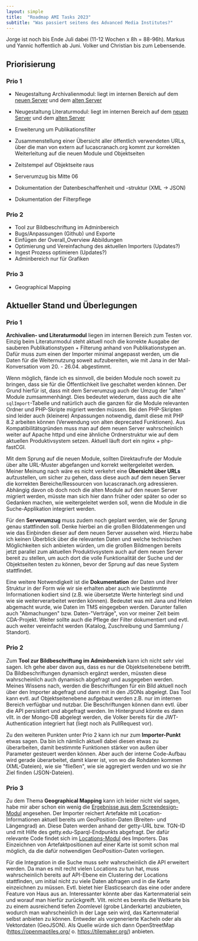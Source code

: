 ```yaml
---
layout: simple
title:  "Roadmap AMI Tasks 2023"
subtitle: "Was passiert seitens des Advanced Media Institutes?"
---
```


Jorge ist noch bis Ende Juli dabei (11-12 Wochen x 8h = 88-96h). Markus und Yannic hoffentlich ab Juni. Volker und Christian bis zum Lebensende.

## Priorisierung

### Prio 1

- Neugestaltung Archivalienmodul: liegt im internen Bereich auf dem [neuen Server](http://srvneu.lucascranach.org/de/intern/search/?kind=archivals) und dem [alten Server](http://lucascranach.org/de/intern/search/?kind=archivals)
- Neugestaltung Literaturmodul: liegt im internen Bereich auf dem [neuen Server](http://srvneu.lucascranach.org/de/intern/search/?kind=literature_references) und dem [alten Server](http://srvneu.lucascranach.org/de/intern/search/?kind=literature_references)
- Erweiterung um Publikationsfilter
- Zusammenstellung einer Übersicht aller öffentlich verwendeten URLs, über die man von extern auf lucascranach.org kommt zur korrekten Weiterleitung auf die neuen Module und Objektseiten
- Zeitstempel auf Objektseite raus
- Serverumzug bis Mitte 06

- Dokumentation der Datenbeschaffenheit und -struktur (XML -> JSON)
- Dokumentation der Filterpflege

### Prio 2
- Tool zur Bildbeschriftung im Adminbereich
- Bugs/Anpassungen (Github) und Exporte
- Einfügen der Overall_Overview Abbildungen
- Optimierung und Vereinfachung des aktuellen Importers (Updates?)
- Ingest Prozess optimieren (Updates?)
- Adminbereich nur für Grafiken

### Prio 3
- Geographical Mapping

## Aktueller Stand und Überlegungen

### Prio 1

**Archivalien- und Literaturmodul** liegen im internen Bereich zum Testen vor.
Einzig beim Literaturmodul steht aktuell noch die korrekte Ausgabe der sauberen Publikationstypen + Filterung anhand von Publikationstypen an. Dafür muss zum einen der Importer minimal angepasst werden, um die Daten für die Weiternutzung soweit aufzubereiten, wie mit Jana in der Mail-Konversation vom 20. - 26.04. abgestimmt.

Wenn möglich, fände ich es sinnvoll, die beiden Module noch soweit zu bringen, dass sie für die Öffentlichkeit live geschaltet werden können. Der Grund hierfür ist, dass mit dem Serverumzug auch der Umzug der "alten" Module zumsammenhängt. Dies bedeutet wiederum, dass auch die alte `sqlImport`-Tabelle und natürlich auch die ganzen für die Module relevanten Ordner und PHP-Skripte migriert werden müssen. Bei den PHP-Skripten sind leider auch (kleinere) Anpassungen notwendig, damit diese mit PHP 8.2 arbeiten können (Verwendung von alten deprecated Funktionen). Aus Kompatibilitätsgründen muss man auf dem neuen Server wahrscheinlich weiter auf Apache httpd und eine ähnliche Ordnerstruktur wie auf dem aktuellen Produktivsystem setzen. Aktuell läuft dort ein nginx + php-fastCGI.

Mit dem Sprung auf die neuen Module, sollten Direktaufrufe der Module über alte URL-Muster abgefangen und korrekt weitergeleitet werden. Meiner Meinung nach wäre es nicht verkehrt eine **Übersicht über URLs** aufzustellen, um sicher zu gehen, dass diese auch auf dem neuen Server die korrekten Bereiche/Ressourcen von lucascranach.org adressieren. Abhängig davon ob doch noch die alten Module auf den neuen Server migriert werden, müsste man sich hier dann früher oder später so oder so Gedanken machen, wie weitergeleitet werden soll, wenn die Module in die Suche-Applikation integriert werden.

Für den **Serverumzug** muss zudem noch geplant werden, wie der Sprung genau stattfinden soll. Denke hierbei an die großen Bilddatenmengen und wie das Einbinden dieser auf dem neuen Server aussehen wird. Hierzu habe ich keinen Überblick über die relevanten Daten und welche technischen Möglichkeiten sich anbieten würden, um die großen Bildmengen bereits jetzt parallel zum aktuellen Produktivsystem auch auf dem neuen Server bereit zu stellen, um auch dort die volle Funktionalität der Suche und der Objektseiten testen zu können, bevor der Sprung auf das neue System stattfindet.

Eine weitere Notwendigkeit ist die **Dokumentation** der Daten und ihrer Struktur in der Form wie wir sie erhalten aber auch wie bestimmte Informationen kodiert sind (z.B. wie übersetzte Werte hinterlegt sind und wie sie weiterverarbeitet werden können). Bedeutet was mit Jana und Helen abgemacht wurde, wie Daten im TMS eingegeben werden. Darunter fallen auch "Abmachungen" bzw. Daten-"Verträge", von vor meiner Zeit beim CDA-Projekt. Weiter sollte auch die Pflege der Filter dokumentiert und evtl. auch weiter vereinfacht werden (Katalog, Zuschreibung und Sammlung / Standort).

### Prio 2

Zum **Tool zur Bildbeschriftung im Adminbereich** kann ich nicht sehr viel sagen. Ich gehe aber davon aus, dass es nur die Objektseitenebene betrifft. Da Bildbeschriftungen dynamisch ergänzt werden, müssten diese wahrscheinlich auch dynamisch abgefragt und ausgegeben werden. Meines Wissens nach, werden die Beschriftungen für ein Bild aktuell noch über den Importer abgefragt und dann mit in den JSONs abgelegt. Das Tool kann evtl. auf Objektseitenebene aufgebaut werden z.B. nur im internen Bereich verfügbar und nutzbar. Die Beschriftungen können dann evtl. über die API persistiert und abgefragt werden. Im Hintergrund könnte es dann vllt. in der Mongo-DB abgelegt werden, die Volker bereits für die JWT-Authentication integriert hat (liegt noch als PullRequest vor).

Zu den weiteren Punkten unter Prio 2 kann ich nur zum **Importer-Punkt** etwas sagen. Da bin ich nämlich aktuell dabei diesen etwas zu überarbeiten, damit bestimmte Funktionen stärker von außen über Parameter gesteuert werden können. Aber auch der interne Code-Aufbau wird gerade überarbeitet, damit klarer ist, von wo die Rohdaten kommen (XML-Dateien), wie sie "fließen", wie sie aggregiert werden und wo sie ihr Ziel finden (JSON-Dateien).

### Prio 3

Zu dem Thema **Geographical Mapping** kann ich leider nicht viel sagen, habe mir aber schon ein wenig die [Ergebnisse aus dem Screendesign-Modul](https://th-koeln.github.io/mi-bachelor-screendesign-projekte/) angesehen.
Der Importer reichert Artefakte mit Location-Informationen aktuell bereits um GeoPosition-Daten (Breiten- und Längengrad) an. Diese Daten werden anhand der getty-URL bzw. TGN-ID und mit Hilfe des getty.edu-Sparql-Endpunkts abgefragt. Der dafür relevante Code findet sich im [Locations-Modul](https://github.com/lucascranach/importer/tree/master/src/Modules/Locations) des Importers. Das Einzeichnen von Artefaktpositionen auf einer Karte ist somit schon mal möglich, da die dafür notwendigen GeoPosition-Daten vorliegen.

Für die Integration in die Suche muss sehr wahrscheinlich die API erweitert werden. Da man es mit recht vielen Locations zu tun hat, muss wahrscheinlich bereits auf API-Ebene ein Clustering der Locations stattfinden, um initial nicht zu viele Daten abfragen und in die Karte einzeichnen zu müssen. Evtl. bietet hier Elasticsearch das eine oder andere Feature von Haus aus an. Interessanter könnte aber das Kartenmaterial sein und worauf man hierfür zurückgreift. Vllt. reicht es bereits die Weltkarte bis zu einem ausreichend tiefen Zoomlevel (grobe Länderkarte) anzubieten, wodurch man wahrscheinlich in der Lage sein wird, das Kartenmaterial selbst anbieten zu können. Entweder als vorgenerierte Kacheln oder als Vektordaten (GeoJSON). Als Quelle würde sich dann OpenStreetMap (https://openmaptiles.org/ o. https://tilemaker.org/) anbieten.
